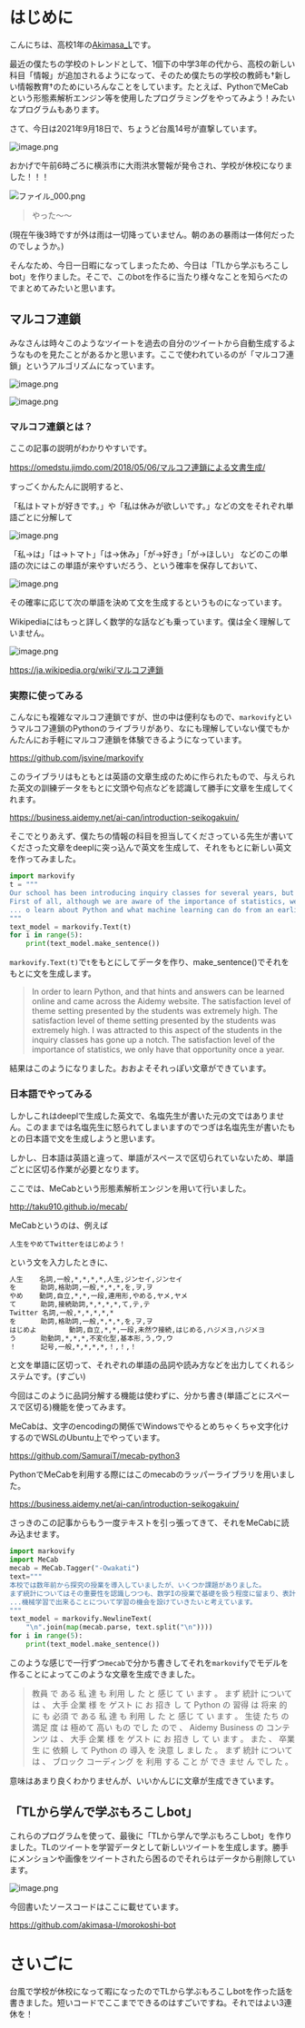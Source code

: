 # はじめに

こんにちは、高校1年の[Akimasa_L][twitter]です。

最近の僕たちの学校のトレンドとして、1個下の中学3年の代から、高校の新しい科目「情報」が追加されるようになって、そのため僕たちの学校の教師も†新しい情報教育†のためにいろんなことをしています。たとえば、PythonでMeCabという形態素解析エンジン等を使用したプログラミングをやってみよう！みたいなプログラムもあります。

さて、今日は2021年9月18日で、ちょうど台風14号が直撃しています。

![image.png](https://qiita-image-store.s3.ap-northeast-1.amazonaws.com/0/388631/fb0c788a-0570-1fe3-b65d-a44e059fb421.png)

おかげで午前6時ごろに横浜市に大雨洪水警報が発令され、学校が休校になりました！！！

![ファイル_000.png](https://qiita-image-store.s3.ap-northeast-1.amazonaws.com/0/388631/1e8eb4ca-ff26-8a68-2c27-502199bfc44c.png)

> やった～～

(現在午後3時ですが外は雨は一切降っていません。朝のあの暴雨は一体何だったのでしょうか。)

そんなため、今日一日暇になってしまったため、今日は「TLから学ぶもろこしbot」を作りました。そこで、このbotを作るに当たり様々なことを知らべたのでまとめてみたいと思います。

## マルコフ連鎖

みなさんは時々このようなツイートを過去の自分のツイートから自動生成するようなものを見たことがあるかと思います。ここで使われているのが「マルコフ連鎖」というアルゴリズムになっています。

![image.png](https://qiita-image-store.s3.ap-northeast-1.amazonaws.com/0/388631/3a167dc8-e237-4e18-878a-0a320d4d0845.png)

![image.png](https://qiita-image-store.s3.ap-northeast-1.amazonaws.com/0/388631/018f84d3-8c5c-5b5f-d486-1c38b2126e38.png)

### マルコフ連鎖とは？

ここの記事の説明がわかりやすいです。

<https://omedstu.jimdo.com/2018/05/06/マルコフ連鎖による文書生成/>

すっごくかんたんに説明すると、

「私はトマトが好きです。」や「私は休みが欲しいです。」などの文をそれぞれ単語ごとに分解して

![image.png](https://i.imgur.com/UpCKbNX.png)

「私→は」「は→トマト」「は→休み」「が→好き」「が→ほしい」
などのこの単語の次にはこの単語が来やすいだろう、という確率を保存しておいて、

![image.png](https://i.imgur.com/HleFiS0.png)

その確率に応じて次の単語を決めて文を生成するというものになっています。

Wikipediaにはもっと詳しく数学的な話なども乗っています。僕は全く理解していません。

![image.png](https://qiita-image-store.s3.ap-northeast-1.amazonaws.com/0/388631/c15589a3-d31d-3578-1081-f58560d42cb3.png)

<https://ja.wikipedia.org/wiki/マルコフ連鎖>

### 実際に使ってみる

こんなにも複雑なマルコフ連鎖ですが、世の中は便利なもので、`markovify`というマルコフ連鎖のPythonのライブラリがあり、なにも理解していない僕でもかんたんにお手軽にマルコフ連鎖を体験できるようになっています。

<https://github.com/jsvine/markovify>

このライブラリはもともとは英語の文章生成のために作られたもので、与えられた英文の訓練データをもとに文頭や句点などを認識して勝手に文章を生成してくれます。

<https://business.aidemy.net/ai-can/introduction-seikogakuin/>

そこでとりあえず、僕たちの情報の科目を担当してくださっている先生が書いてくださった文章をdeeplに突っ込んで英文を生成して、それをもとに新しい英文を作ってみました。

```py
import markovify
t = """
Our school has been introducing inquiry classes for several years, but there have been some issues.
First of all, although we are aware of the importance of statistics, we only cover the ...
... o learn about Python and what machine learning can do from an earlier stage.
"""
text_model = markovify.Text(t)
for i in range(5):
    print(text_model.make_sentence())
```

`markovify.Text(t)`で`t`をもとにしてデータを作り、make_sentence()でそれをもとに文を生成します。

> In order to learn Python, and that hints and answers can be learned online and came across the Aidemy website.
> The satisfaction level of theme setting presented by the students was extremely high.
> The satisfaction level of theme setting presented by the students was extremely high.
> I was attracted to this aspect of the students in the inquiry classes has gone up a notch.
> The satisfaction level of the importance of statistics, we only have that opportunity once a year.

結果はこのようになりました。おおよそそれっぽい文章ができています。

### 日本語でやってみる

しかしこれはdeeplで生成した英文で、名塩先生が書いた元の文ではありません。このままでは名塩先生に怒られてしまいますのでつぎは名塩先生が書いたもとの日本語で文を生成しようと思います。

しかし、日本語は英語と違って、単語がスペースで区切られていないため、単語ごとに区切る作業が必要となります。

ここでは、MeCabという形態素解析エンジンを用いて行いました。

<http://taku910.github.io/mecab/>

MeCabというのは、例えば

`人生をやめてTwitterをはじめよう！`

という文を入力したときに、

```txt
人生    名詞,一般,*,*,*,*,人生,ジンセイ,ジンセイ
を      助詞,格助詞,一般,*,*,*,を,ヲ,ヲ
やめ    動詞,自立,*,*,一段,連用形,やめる,ヤメ,ヤメ
て      助詞,接続助詞,*,*,*,*,て,テ,テ
Twitter 名詞,一般,*,*,*,*,*
を      助詞,格助詞,一般,*,*,*,を,ヲ,ヲ
はじめよ        動詞,自立,*,*,一段,未然ウ接続,はじめる,ハジメヨ,ハジメヨ
う      助動詞,*,*,*,不変化型,基本形,う,ウ,ウ
！      記号,一般,*,*,*,*,！,！,！
```

と文を単語に区切って、それぞれの単語の品詞や読み方などを出力してくれるシステムです。(すごい)

今回はこのように品詞分解する機能は使わずに、分かち書き(単語ごとにスペースで区切る)機能を使ってみます。

MeCabは、文字のencodingの関係でWindowsでやるとめちゃくちゃ文字化けするのでWSLのUbuntu上でやっています。

<https://github.com/SamuraiT/mecab-python3>

PythonでMeCabを利用する際にはこのmecabのラッパーライブラリを用いました。

<https://business.aidemy.net/ai-can/introduction-seikogakuin/>

さっきのこの記事からもう一度テキストを引っ張ってきて、それをMeCabに読み込ませます。

```py
import markovify
import MeCab
mecab = MeCab.Tagger("-Owakati")
text="""
本校では数年前から探究の授業を導入していましたが、いくつか課題がありました。
まず統計についてはその重要性を認識しつつも、数学Iの授業で基礎を扱う程度に留まり、表計算を利用した実習...
...機械学習で出来ることについて学習の機会を設けていきたいと考えています。
"""
text_model = markovify.NewlineText(
    "\n".join(map(mecab.parse, text.split("\n"))))
for i in range(5):
    print(text_model.make_sentence())
```

このような感じで一行ずつ`mecab`で分かち書きしてそれを`markovify`でモデルを作ることによってこのような文章を生成できました。


> 教員 で ある 私 達 も 利用 し た と 感じ て い ます 。
> まず 統計 について は 、 大手 企業 様 を ゲスト に お 招き し て Python の 習得 は 将来 的 に も 必須 で ある 私 達 も 利用 し た と 感じ て い ます 。
> 生徒 たち の 満足 度 は 極めて 高い もの でし た ので 、 Aidemy Business の コンテンツ は 、 大手 企業 様 を ゲスト に お 招き し て い ます 。
> また 、 卒業生 に 依頼 し て Python の 導入 を 決意 し まし た 。
> まず 統計 について は 、 ブロック コーディング を 利用 する こと が でき ませ ん でし た 。

意味はあまり良くわかりませんが、いいかんじに文章が生成できています。

## 「TLから学んで学ぶもろこしbot」

これらのプログラムを使って、最後に「TLから学んで学ぶもろこしbot」を作りました。TLのツイートを学習データとして新しいツイートを生成します。勝手にメンションや画像をツイートされたら困るのでそれらはデータから削除しています。

![image.png](https://qiita-image-store.s3.ap-northeast-1.amazonaws.com/0/388631/4899fc80-ed38-f847-9ace-4d1de6d8ea5c.png)

今回書いたソースコードはここに載せています。

<https://github.com/akimasa-l/morokoshi-bot>

# さいごに

台風で学校が休校になって暇になったのでTLから学ぶもろこしbotを作った話を書きました。短いコードでここまでできるのはすごいですね。それではよい3連休を！

[twitter]:https://twitter.com/Akimasa_L